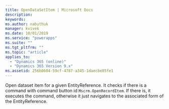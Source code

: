 ```yaml
---
title: OpenDataSetItem | Microsoft Docs
description: 
keywords:
ms.author: nabuthuk
manager: kvivek
ms.date: 10/01/2019
ms.service: "powerapps"
ms.suite: ""
ms.tgt_pltfrm: ""
ms.topic: "article"
applies_to: 
  - "Dynamics 365 (online)"
  - "Dynamics 365 Version 9.x"
ms.assetid: 256b0604-59cf-4787-a345-1daecbe85fe1
---
```


Open dataset item for a given EntityReference. It checks if there is a command with command button id `Mscrm.OpenRecordItem`. If there is, it executes the command, otherwise it just navigates to the associated form of the EntityReference.
